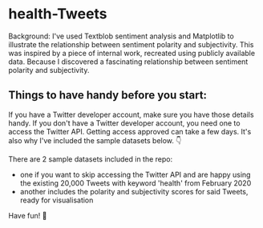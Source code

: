 # health-Tweets
Background: I've used Textblob sentiment analysis and Matplotlib to illustrate the relationship between sentiment polarity and subjectivity. This was inspired by a piece of internal work, recreated using publicly available data. Because I discovered a fascinating relationship between sentiment polarity and subjectivity. 

## Things to have handy before you start: 
If you have a Twitter developer account, make sure you have those details handy. If you don't have a Twitter developer account, you need one to access the Twitter API. Getting access approved can take a few days. It's also why I've included the sample datasets below. 👇

There are 2 sample datasets included in the repo: 
- one if you want to skip accessing the Twitter API and are happy using the existing 20,000 Tweets with keyword 'health' from February 2020
- another includes the polarity and subjectivity scores for said Tweets, ready for visualisation

Have fun! 🙂
